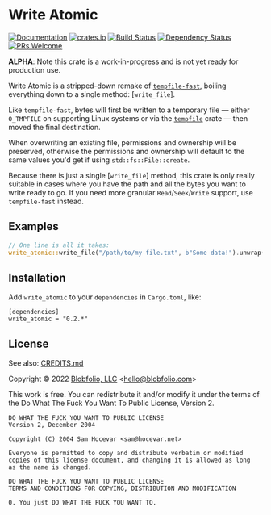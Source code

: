 # Write Atomic

[![Documentation](https://docs.rs/write_atomic/badge.svg)](https://docs.rs/write_atomic/)
[![crates.io](https://img.shields.io/crates/v/write_atomic.svg)](https://crates.io/crates/write_atomic)
[![Build Status](https://github.com/Blobfolio/write_atomic/workflows/Build/badge.svg)](https://github.com/Blobfolio/write_atomic/actions)
[![Dependency Status](https://deps.rs/repo/github/blobfolio/write_atomic/status.svg)](https://deps.rs/repo/github/blobfolio/write_atomic)
[![PRs Welcome](https://img.shields.io/badge/PRs-welcome-brightgreen.svg?style=flat-square)](https://github.com/Blobfolio/write_atomic)

**ALPHA**: Note this crate is a work-in-progress and is not yet ready for production use.

Write Atomic is a stripped-down remake of [`tempfile-fast`](https://crates.io/crates/tempfile-fast), boiling everything down to a single method: [`write_file`].

Like `tempfile-fast`, bytes will first be written to a temporary file — either `O_TMPFILE` on supporting Linux systems or via the [`tempfile`](https://crates.io/crates/tempfile) crate — then moved the final destination.

When overwriting an existing file, permissions and ownership will be preserved, otherwise the permissions and ownership will default to the same values you'd get if using `std::fs::File::create`.

Because there is just a single [`write_file`] method, this crate is only really suitable in cases where you have the path and all the bytes you want to write ready to go. If you need more granular `Read`/`Seek`/`Write` support, use `tempfile-fast` instead.



## Examples

```rust
// One line is all it takes:
write_atomic::write_file("/path/to/my-file.txt", b"Some data!").unwrap();
```



## Installation

Add `write_atomic` to your `dependencies` in `Cargo.toml`, like:

```
[dependencies]
write_atomic = "0.2.*"
```



## License

See also: [CREDITS.md](CREDITS.md)

Copyright © 2022 [Blobfolio, LLC](https://blobfolio.com) &lt;hello@blobfolio.com&gt;

This work is free. You can redistribute it and/or modify it under the terms of the Do What The Fuck You Want To Public License, Version 2.

    DO WHAT THE FUCK YOU WANT TO PUBLIC LICENSE
    Version 2, December 2004
    
    Copyright (C) 2004 Sam Hocevar <sam@hocevar.net>
    
    Everyone is permitted to copy and distribute verbatim or modified
    copies of this license document, and changing it is allowed as long
    as the name is changed.
    
    DO WHAT THE FUCK YOU WANT TO PUBLIC LICENSE
    TERMS AND CONDITIONS FOR COPYING, DISTRIBUTION AND MODIFICATION
    
    0. You just DO WHAT THE FUCK YOU WANT TO.
